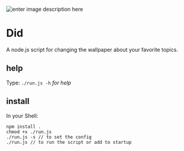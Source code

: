 ![enter image description here](https://scontent-lht6-1.cdninstagram.com/v/t51.2885-15/sh0.08/e35/s640x640/87210533_204463767332803_1125770240128991247_n.jpg?_nc_ht=scontent-lht6-1.cdninstagram.com&_nc_cat=107&_nc_ohc=rggxZ8amdgIAX-x94T1&oh=d8f701f7bc9620446b866d957990e742&oe=5EC7AB77)
# Did
A node.js script for changing the wallpaper about your favorite topics.

## help 
Type:
`./run.js -h` *for help*
## install
In your Shell:

    npm install .
    chmod +x ./run.js
    ./run.js -s // to set the config
    ./run.js // to run the script or add to startup
